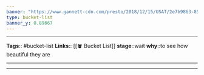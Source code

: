 ```yaml
---
banner: "https://www.gannett-cdn.com/presto/2018/12/15/USAT/2e7b9863-85ac-4faa-aad3-096fc1826c20-GettyImages-841647034.jpg"
type: bucket-list
banner_y: 0.89667
---
```


---
**Tags**:: #bucket-list
**Links**:: [[🪣 Bucket List]]
**stage**::wait
**why**::to see how beautiful they are

---



---
